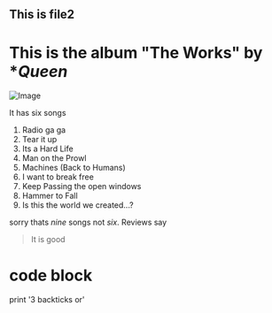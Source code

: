 ## This is file2
# This is the album **"The Works"** by **Queen* 

![Image](https://upload.wikimedia.org/wikipedia/en/3/39/Queen_The_Works.png)

It has six songs
1. Radio ga ga
2. Tear it up
3. Its a Hard Life
4. Man on the Prowl
5. Machines (Back to Humans)
6. I want to break free
7. Keep Passing the open windows
8. Hammer to Fall
9. Is this the world we created...?

sorry thats *nine* songs not *six*. Reviews say
> It is good

# code block
print '3 backticks or'
